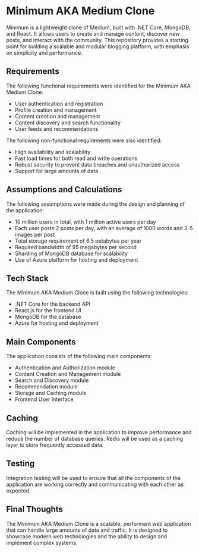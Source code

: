 # Minimum AKA Medium Clone

Minimum is a lightweight clone of Medium, built with .NET Core, MongoDB, and React. It allows users to create and manage content, discover new posts, and interact with the community. This repository provides a starting point for building a scalable and modular blogging platform, with emphasis on simplicity and performance.

## Requirements

The following functional requirements were identified for the Minimum AKA Medium Clone:

- User authentication and registration
- Profile creation and management
- Content creation and management
- Content discovery and search functionality
- User feeds and recommendations

The following non-functional requirements were also identified:

- High availability and scalability
- Fast load times for both read and write operations
- Robust security to prevent data breaches and unauthorized access
- Support for large amounts of data

## Assumptions and Calculations

The following assumptions were made during the design and planning of the application:

- 10 million users in total, with 1 million active users per day
- Each user posts 2 posts per day, with an average of 1000 words and 3-5 images per post
- Total storage requirement of 6.5 petabytes per year
- Required bandwidth of 95 megabytes per second
- Sharding of MongoDB database for scalability
- Use of Azure platform for hosting and deployment

## Tech Stack

The Minimum AKA Medium Clone is built using the following technologies:

- .NET Core for the backend API
- React.js for the frontend UI
- MongoDB for the database
- Azure for hosting and deployment

## Main Components

The application consists of the following main components:

- Authentication and Authorization module
- Content Creation and Management module
- Search and Discovery module
- Recommendation module
- Storage and Caching module
- Frontend User Interface

## Caching

Caching will be implemented in the application to improve performance and reduce the number of database queries. Redis will be used as a caching layer to store frequently accessed data.

## Testing

Integration testing will be used to ensure that all the components of the application are working correctly and communicating with each other as expected.

## Final Thoughts

The Minimum AKA Medium Clone is a scalable, performant web application that can handle large amounts of data and traffic. It is designed to showcase modern web technologies and the ability to design and implement complex systems.
